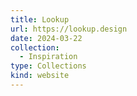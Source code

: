 ```yaml
---
title: Lookup
url: https://lookup.design
date: 2024-03-22
collection:
  - Inspiration
type: Collections
kind: website
---
```

